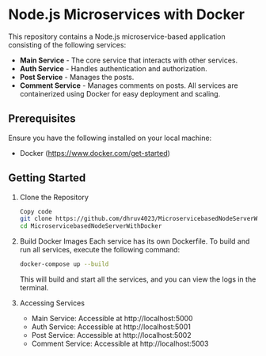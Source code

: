 # Node.js Microservices with Docker
This repository contains a Node.js microservice-based application consisting of the following services:

 - **Main Service** - The core service that interacts with other services.
 - **Auth Service** - Handles authentication and authorization.
 - **Post Service** - Manages the posts.
 - **Comment Service** - Manages comments on posts.
All services are containerized using Docker for easy deployment and scaling.

## Prerequisites
Ensure you have the following installed on your local machine:

- Docker (https://www.docker.com/get-started)

## Getting Started
1. Clone the Repository
    ```bash
    Copy code
    git clone https://github.com/dhruv4023/MicroservicebasedNodeServerWithDocker.git
    cd MicroservicebasedNodeServerWithDocker
    ```

2. Build Docker Images
Each service has its own Dockerfile. To build and run all services, execute the following command:

    ```bash
    docker-compose up --build
    ```
    This will build and start all the services, and you can view the logs in the terminal.

3. Accessing Services
    - Main Service: Accessible at http://localhost:5000
    - Auth Service: Accessible at http://localhost:5001
    - Post Service: Accessible at http://localhost:5002
    - Comment Service: Accessible at http://localhost:5003